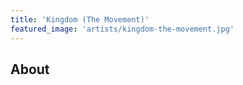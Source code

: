 ```yaml
---
title: 'Kingdom (The Movement)'
featured_image: 'artists/kingdom-the-movement.jpg'
---
```


## About


